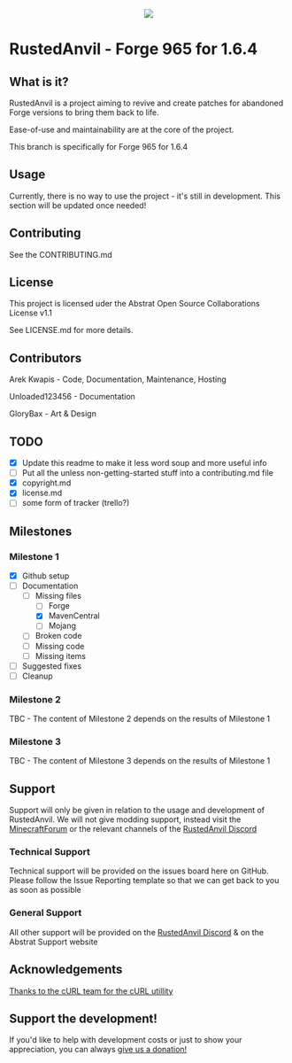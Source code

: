 <div align="center"> <img src="https://i.imgur.com/xrlGyTp.png"> </div>

# RustedAnvil - Forge 965 for 1.6.4
## What is it?
RustedAnvil is a project aiming to revive and create patches for abandoned Forge versions to bring them back to life. 

Ease-of-use and maintainability are at the core of the project. 

This branch is specifically for Forge 965 for 1.6.4
## Usage
Currently, there is no way to use the project - it's still in development. This section will be updated once needed!
## Contributing
See the CONTRIBUTING.md
## License
This project is licensed uder the Abstrat Open Source Collaborations License v1.1

See LICENSE.md for more details.
## Contributors
Arek Kwapis - Code, Documentation, Maintenance, Hosting

Unloaded123456 - Documentation

GloryBax - Art & Design
## TODO
- [x] Update this readme to make it less word soup and more useful info
- [ ] Put all the unless non-getting-started stuff into a contributing.md file
- [x] copyright.md
- [x] license.md
- [ ] some form of tracker (trello?)
## Milestones
### Milestone 1
- [x] Github setup
- [ ] Documentation
	- [ ] Missing files
		- [ ] Forge
		- [x] MavenCentral
		- [ ] Mojang
	- [ ] Broken code
	- [ ] Missing code
	- [ ] Missing items
- [ ] Suggested fixes
- [ ] Cleanup
### Milestone 2
TBC - The content of Milestone 2 depends on the results of Milestone 1
### Milestone 3
TBC - The content of Milestone 3 depends on the results of Milestone 1
## Support
Support will only be given in relation to the usage and development of RustedAnvil. We will not give modding support, instead visit the [MinecraftForum](https://www.minecraftforum.net/) or the relevant channels of the [RustedAnvil Discord](https://discord.gg/h7qpjngd9A)
### Technical Support
Technical support will be provided on the issues board here on GitHub. Please follow the Issue Reporting template so that we can get back to you as soon as possible
### General Support
All other support will be provided on the [RustedAnvil Discord](https://discord.gg/h7qpjngd9A) & on the Abstrat Support website
## Acknowledgements
[Thanks to the cURL team for the cURL utillity](https://curl.se/)
## Support the development!
If you'd like to help with development costs or just to show your appreciation, you can always [give us a donation!](https://streamlabs.com/agdeveloper/tip)
